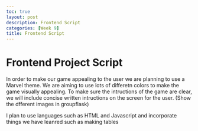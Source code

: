 ```yaml
---
toc: true
layout: post
description: Frontend Script
categories: [Week 9]
title: Frontend Script
---
```

# Frontend Project Script

In order to make our game appealing to the user we are planning to use a Marvel theme. We are aiming to use lots of differetn colors to make the game visually appealing. To make sure the intructions of the game are clear, we will include concise written intructions on the screen for the user. (Show the dfferent images in groupflask)

I plan to use languages such as HTML and Javascript and incorporate things we have leanred such as making tables